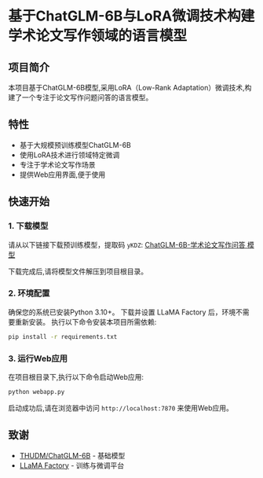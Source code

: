 # 基于ChatGLM-6B与LoRA微调技术构建学术论文写作领域的语言模型

## 项目简介
本项目基于ChatGLM-6B模型,采用LoRA（Low-Rank Adaptation）微调技术,构建了一个专注于论文写作问题问答的语言模型。
## 特性
- 基于大规模预训练模型ChatGLM-6B
- 使用LoRA技术进行领域特定微调
- 专注于学术论文写作场景
- 提供Web应用界面,便于使用
## 快速开始
### 1. 下载模型

请从以下链接下载预训练模型，提取码 `yKDZ`:
[ChatGLM-6B-学术论文写作问答 模型](https://pan.quark.cn/s/fa1aa1d8a9a7)

下载完成后,请将模型文件解压到项目根目录。

### 2. 环境配置
确保您的系统已安装Python 3.10+。
下载并设置 LLaMA Factory 后，环境不需要重新安装。
执行以下命令安装本项目所需依赖:
```bash
pip install -r requirements.txt
```
### 3. 运行Web应用

在项目根目录下,执行以下命令启动Web应用:

```bash
python webapp.py
```
启动成功后,请在浏览器中访问 `http://localhost:7870` 来使用Web应用。

## 致谢
- [THUDM/ChatGLM-6B](https://github.com/THUDM/ChatGLM-6B) - 基础模型
- [LLaMA Factory](https://llamafactory.readthedocs.io/zh-cn/latest/index.html) - 训练与微调平台